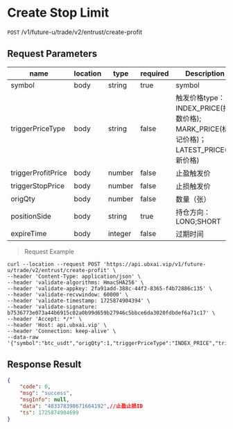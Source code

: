 # Create Stop Limit

`POST` /v1/future-u/trade/v2/entrust/create-profit

## Request Parameters

| name                        | location   | type      | required    | Description                                                            |
|---------------------------|------|---------|-------|---------------------------------------------------------------|
| symbol                    | body | string  | true  | symbol                                                           |
| triggerPriceType          | body | string  | false | 触发价格type：INDEX_PRICE(指数价格); MARK_PRICE(标记价格)；LATEST_PRICE(最新价格) |
| triggerProfitPrice        | body | number  | false | 止盈触发价                                                         |
| triggerStopPrice          | body | number  | false | 止损触发价                                                         |
| origQty                   | body | number  | false | 数量（张）                                                         |
| positionSide              | body | string  | true  | 持仓方向：LONG;SHORT                                               |
| expireTime                | body | integer | false | 过期时间                                                          |

> Request Example

```shell
curl --location --request POST 'https://api.ubxai.vip/v1/future-u/trade/v2/entrust/create-profit' \
--header 'Content-Type: application/json' \
--header 'validate-algorithms: HmacSHA256' \
--header 'validate-appkey: 2fa91add-388c-44f2-8365-f4b72886c135' \
--header 'validate-recvwindow: 60000' \
--header 'validate-timestamp: 1725874904394' \
--header 'validate-signature: b7536773e073a44b6915c02a0b99d659b27946c5bbce6da3020fdbdef6a71c17' \
--header 'Accept: */*' \
--header 'Host: api.ubxai.vip' \
--header 'Connection: keep-alive' \
--data-raw '{"symbol":"btc_usdt","origQty":1,"triggerPriceType":"INDEX_PRICE","triggerProfitPrice":56300,"triggerStopPrice":52000,"positionSide":"LONG"}'
```

## Response Result

```json
{
    "code": 0,
    "msg": "success",
    "msgInfo": null,
    "data": "403378398671664192",//止盈止损ID
    "ts": 1725874904699
}
```

